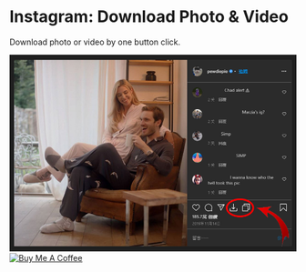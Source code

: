 # Instagram: Download Photo & Video

Download photo or video by one button click.

<img width="700" src="https://raw.githubusercontent.com/HayaoGai/Instagram-Download-Photo-Video/master/example.jpg">
<br>
<a href="https://www.buymeacoffee.com/hayaogai" target="_blank"><img width="200" src="https://cdn.buymeacoffee.com/buttons/arial-green.png" alt="Buy Me A Coffee"></a>
